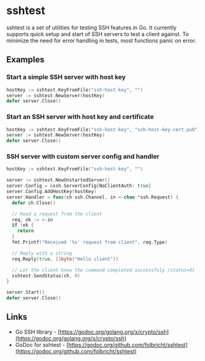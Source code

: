 # sshtest

sshtest is a set of utilities for testing SSH features in Go. It currently supports quick setup and start of SSH servers to test a client against. To minimize the need for error handling in tests, most functions panic on error.

## Examples

### Start a simple SSH server with host key

```go
hostKey := sshtest.KeyFromFile("ssh-host-key", "")
server := sshtest.NewServer(hostKey)
defer server.Close()
```

### Start an SSH server with host key and certificate

```go
hostKey := sshtest.KeyFromFile("ssh-host-key", "ssh-host-key-cert.pub")
server := sshtest.NewServer(hostKey)
defer server.Close()
```

### SSH server with custom server config and handler

```go
hostKey := sshtest.KeyFromFile("ssh-host-key", "")

server := sshtest.NewUnstartedServer()
server.Config = &ssh.ServerConfig{NoClientAuth: true}
server.Config.AddHostKey(hostKey)
server.Handler = func(ch ssh.Channel, in <-chan *ssh.Request) {
  defer ch.Close()

  // Read a request from the client
  req, ok := <-in
  if !ok {
    return
  }
  fmt.Printf("Received '%s' request from client", req.Type)

  // Reply with a string
  req.Reply(true, []byte("Hello client"))

  // Let the client know the command completed successfuly (status=0)
  sshtest.SendStatus(ch, 0)
}

server.Start()
defer server.Close()
```

## Links

- Go SSH library - [https://godoc.org/golang.org/x/crypto/ssh](https://godoc.org/golang.org/x/crypto/ssh)
- GoDoc for sshtest - [https://godoc.org/github.com/folbricht/sshtest](https://godoc.org/github.com/folbricht/sshtest)

